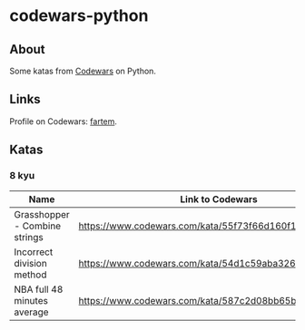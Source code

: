 # codewars-python

## About

Some katas from [Codewars](https://www.codewars.com) on Python.

## Links

Profile on Codewars: [fartem](https://www.codewars.com/users/fartem).

## Katas

### 8 kyu

| Name | Link to Codewars | Link to solution |
| --- | --- | --- |
| Grasshopper - Combine strings | https://www.codewars.com/kata/55f73f66d160f1f1db000059 | https://github.com/fartem/codewars-python/blob/master/src/kyu8/grasshopper_combine_strings.py |
| Incorrect division method | https://www.codewars.com/kata/54d1c59aba326343c80000e7 | https://github.com/fartem/codewars-python/blob/master/src/kyu8/incorrect_division_method.py |
| NBA full 48 minutes average | https://www.codewars.com/kata/587c2d08bb65b5e8040004fd | https://github.com/fartem/codewars-python/blob/master/src/kyu8/nba_full_minutes_average.py |
